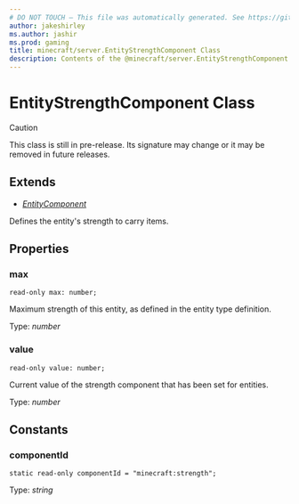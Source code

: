 ```yaml
---
# DO NOT TOUCH — This file was automatically generated. See https://github.com/mojang/minecraftapidocsgenerator to modify descriptions, examples, etc.
author: jakeshirley
ms.author: jashir
ms.prod: gaming
title: minecraft/server.EntityStrengthComponent Class
description: Contents of the @minecraft/server.EntityStrengthComponent class.
---
```

# EntityStrengthComponent Class

> [!CAUTION]
> This class is still in pre-release.  Its signature may change or it may be removed in future releases.

## Extends
- [*EntityComponent*](EntityComponent.md)

Defines the entity's strength to carry items.

## Properties

### **max**
`read-only max: number;`

Maximum strength of this entity, as defined in the entity type definition.

Type: *number*

### **value**
`read-only value: number;`

Current value of the strength component that has been set for entities.

Type: *number*

## Constants

### **componentId**
`static read-only componentId = "minecraft:strength";`

Type: *string*
